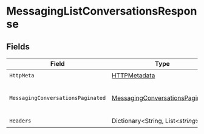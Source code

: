 # MessagingListConversationsResponse


## Fields

| Field                                                                                         | Type                                                                                          | Required                                                                                      | Description                                                                                   |
| --------------------------------------------------------------------------------------------- | --------------------------------------------------------------------------------------------- | --------------------------------------------------------------------------------------------- | --------------------------------------------------------------------------------------------- |
| `HttpMeta`                                                                                    | [HTTPMetadata](../../Models/Components/HTTPMetadata.md)                                       | :heavy_check_mark:                                                                            | N/A                                                                                           |
| `MessagingConversationsPaginated`                                                             | [MessagingConversationsPaginated](../../Models/Components/MessagingConversationsPaginated.md) | :heavy_minus_sign:                                                                            | The list of conversations was retrieved.                                                      |
| `Headers`                                                                                     | Dictionary<String, List<*string*>>                                                            | :heavy_check_mark:                                                                            | N/A                                                                                           |